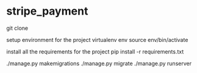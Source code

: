 # stripe_payment

git clone

setup environment for the project 
virtualenv env
source env/bin/activate

install all the requirements for the project
pip install -r requirements.txt 

./manage.py makemigrations
./manage.py migrate
./manage.py runserver
